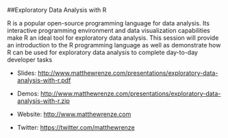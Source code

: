 ##Exploratory Data Analysis with R

R is a popular open-source programming language for data analysis. Its interactive programming environment and data visualization capabilities make R an ideal tool for exploratory data analysis. This session will provide an introduction to the R programming language as well as demonstrate how R can be used for exploratory data analysis to complete day-to-day developer tasks

- Slides: http://www.matthewrenze.com/presentations/exploratory-data-analysis-with-r.pdf
- Demos: http://www.matthewrenze.com/presentations/exploratory-data-analysis-with-r.zip

- Website: http://www.matthewrenze.com
- Twitter: https://twitter.com/matthewrenze


